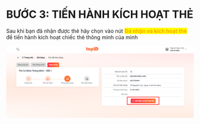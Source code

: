 # BƯỚC 3: TIẾN HÀNH KÍCH HOẠT THẺ

Sau khi bạn đã nhận được thẻ hãy chọn vào nút <mark style="color:orange;">**Đã nhận và kích hoạt thẻ**</mark> để tiến hành kích hoạt chiếc thẻ thông minh của mình

![](../../../.gitbook/assets/hhhhhh.png)
